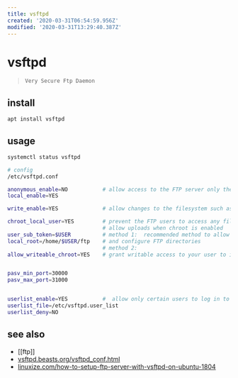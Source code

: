 ```yaml
---
title: vsftpd
created: '2020-03-31T06:54:59.956Z'
modified: '2020-03-31T13:29:40.387Z'
---
```


# vsftpd

> `Very Secure Ftp Daemon`

## install
`apt install vsftpd`

## usage
```sh
systemctl status vsftpd

# config
/etc/vsftpd.conf

anonymous_enable=NO           # allow access to the FTP server only the local users
local_enable=YES

write_enable=YES              # allow changes to the filesystem such as uploading and deleting files

chroot_local_user=YES         # prevent the FTP users to access any files outside of their home directories
                              # allow uploads when chroot is enabled          
user_sub_token=$USER          # method 1:  recommended method to allow upload is to keep chroot enabled,
local_root=/home/$USER/ftp    # and configure FTP directories
                              # method 2:
allow_writeable_chroot=YES    # grant writable access to your user to its home directory


pasv_min_port=30000
pasv_max_port=31000


userlist_enable=YES           #  allow only certain users to log in to the FTP server 
userlist_file=/etc/vsftpd.user_list
userlist_deny=NO

```

## see also
- [[ftp]]
- [vsftpd.beasts.org/vsftpd_conf.html](http://vsftpd.beasts.org/vsftpd_conf.html)
- [linuxize.com/how-to-setup-ftp-server-with-vsftpd-on-ubuntu-1804](https://linuxize.com/post/how-to-setup-ftp-server-with-vsftpd-on-ubuntu-18-04/)
